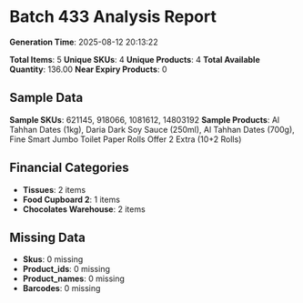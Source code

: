 # Batch 433 Analysis Report

**Generation Time**: 2025-08-12 20:13:22

**Total Items**: 5
**Unique SKUs**: 4
**Unique Products**: 4
**Total Available Quantity**: 136.00
**Near Expiry Products**: 0

## Sample Data
**Sample SKUs**: 621145, 918066, 1081612, 14803192
**Sample Products**: Al Tahhan Dates (1kg), Daria Dark Soy Sauce (250ml), Al Tahhan Dates (700g), Fine Smart Jumbo Toilet Paper Rolls Offer 2 Extra (10+2 Rolls)

## Financial Categories
- **Tissues**: 2 items
- **Food Cupboard 2**: 1 items
- **Chocolates Warehouse**: 2 items

## Missing Data
- **Skus**: 0 missing
- **Product_ids**: 0 missing
- **Product_names**: 0 missing
- **Barcodes**: 0 missing
